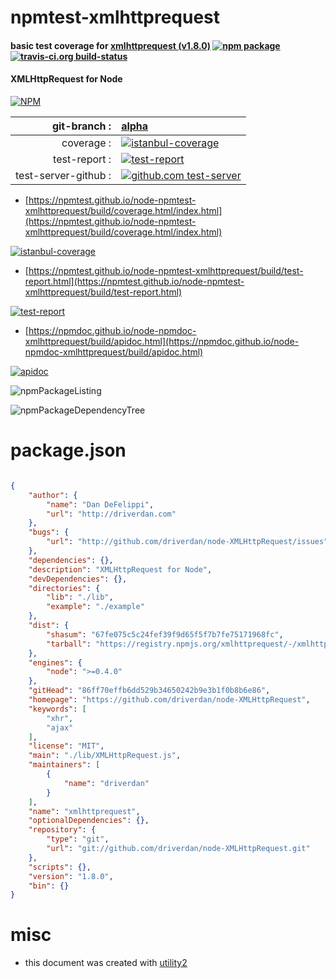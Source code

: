 # npmtest-xmlhttprequest

#### basic test coverage for  [xmlhttprequest (v1.8.0)](https://github.com/driverdan/node-XMLHttpRequest)  [![npm package](https://img.shields.io/npm/v/npmtest-xmlhttprequest.svg?style=flat-square)](https://www.npmjs.org/package/npmtest-xmlhttprequest) [![travis-ci.org build-status](https://api.travis-ci.org/npmtest/node-npmtest-xmlhttprequest.svg)](https://travis-ci.org/npmtest/node-npmtest-xmlhttprequest)

#### XMLHttpRequest for Node

[![NPM](https://nodei.co/npm/xmlhttprequest.png?downloads=true&downloadRank=true&stars=true)](https://www.npmjs.com/package/xmlhttprequest)

| git-branch : | [alpha](https://github.com/npmtest/node-npmtest-xmlhttprequest/tree/alpha)|
|--:|:--|
| coverage : | [![istanbul-coverage](https://npmtest.github.io/node-npmtest-xmlhttprequest/build/coverage.badge.svg)](https://npmtest.github.io/node-npmtest-xmlhttprequest/build/coverage.html/index.html)|
| test-report : | [![test-report](https://npmtest.github.io/node-npmtest-xmlhttprequest/build/test-report.badge.svg)](https://npmtest.github.io/node-npmtest-xmlhttprequest/build/test-report.html)|
| test-server-github : | [![github.com test-server](https://npmtest.github.io/node-npmtest-xmlhttprequest/GitHub-Mark-32px.png)](https://npmtest.github.io/node-npmtest-xmlhttprequest/build/app/index.html) | | build-artifacts : | [![build-artifacts](https://npmtest.github.io/node-npmtest-xmlhttprequest/glyphicons_144_folder_open.png)](https://github.com/npmtest/node-npmtest-xmlhttprequest/tree/gh-pages/build)|

- [https://npmtest.github.io/node-npmtest-xmlhttprequest/build/coverage.html/index.html](https://npmtest.github.io/node-npmtest-xmlhttprequest/build/coverage.html/index.html)

[![istanbul-coverage](https://npmtest.github.io/node-npmtest-xmlhttprequest/build/screenCapture.buildCi.browser.%252Ftmp%252Fbuild%252Fcoverage.lib.html.png)](https://npmtest.github.io/node-npmtest-xmlhttprequest/build/coverage.html/index.html)

- [https://npmtest.github.io/node-npmtest-xmlhttprequest/build/test-report.html](https://npmtest.github.io/node-npmtest-xmlhttprequest/build/test-report.html)

[![test-report](https://npmtest.github.io/node-npmtest-xmlhttprequest/build/screenCapture.buildCi.browser.%252Ftmp%252Fbuild%252Ftest-report.html.png)](https://npmtest.github.io/node-npmtest-xmlhttprequest/build/test-report.html)

- [https://npmdoc.github.io/node-npmdoc-xmlhttprequest/build/apidoc.html](https://npmdoc.github.io/node-npmdoc-xmlhttprequest/build/apidoc.html)

[![apidoc](https://npmdoc.github.io/node-npmdoc-xmlhttprequest/build/screenCapture.buildCi.browser.%252Ftmp%252Fbuild%252Fapidoc.html.png)](https://npmdoc.github.io/node-npmdoc-xmlhttprequest/build/apidoc.html)

![npmPackageListing](https://npmtest.github.io/node-npmtest-xmlhttprequest/build/screenCapture.npmPackageListing.svg)

![npmPackageDependencyTree](https://npmtest.github.io/node-npmtest-xmlhttprequest/build/screenCapture.npmPackageDependencyTree.svg)



# package.json

```json

{
    "author": {
        "name": "Dan DeFelippi",
        "url": "http://driverdan.com"
    },
    "bugs": {
        "url": "http://github.com/driverdan/node-XMLHttpRequest/issues"
    },
    "dependencies": {},
    "description": "XMLHttpRequest for Node",
    "devDependencies": {},
    "directories": {
        "lib": "./lib",
        "example": "./example"
    },
    "dist": {
        "shasum": "67fe075c5c24fef39f9d65f5f7b7fe75171968fc",
        "tarball": "https://registry.npmjs.org/xmlhttprequest/-/xmlhttprequest-1.8.0.tgz"
    },
    "engines": {
        "node": ">=0.4.0"
    },
    "gitHead": "86ff70effb6dd529b34650242b9e3b1f0b8b6e86",
    "homepage": "https://github.com/driverdan/node-XMLHttpRequest",
    "keywords": [
        "xhr",
        "ajax"
    ],
    "license": "MIT",
    "main": "./lib/XMLHttpRequest.js",
    "maintainers": [
        {
            "name": "driverdan"
        }
    ],
    "name": "xmlhttprequest",
    "optionalDependencies": {},
    "repository": {
        "type": "git",
        "url": "git://github.com/driverdan/node-XMLHttpRequest.git"
    },
    "scripts": {},
    "version": "1.8.0",
    "bin": {}
}
```



# misc
- this document was created with [utility2](https://github.com/kaizhu256/node-utility2)
